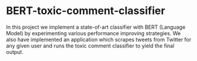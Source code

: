# BERT-toxic-comment-classifier
In this project we implement a state-of-art classifier with BERT (Language Model) by experimenting various performance improving strategies. We also have implemented an application which scrapes tweets from Twitter for any given user and runs the toxic comment classifier to yield the final output.
